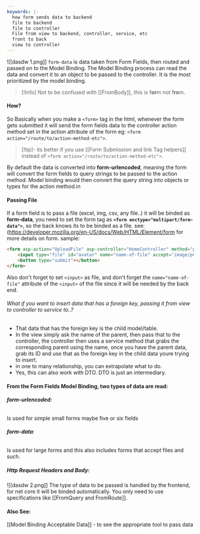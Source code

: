```yaml
---
keywords: |-
  how form sends data to backend
  file to backend
  file to controller
  File from view to backend, controller, service, etc
  front to back 
  view to controller
---
```

![[dasdw 1.png]] 
`form-data` is data taken from Form Fields, then routed and passed on to the Model Binding.
The Model Binding process can read the data and convert it to an object to be passed to the controller. It is the most prioritized by the model binding.
>[!Info] Not to be confused with [[FromBody]], this is f**or**m not f**ro**m.
#### How?
So Basically when you make a `<form>` tag in the html, whenever the form gets submitted it will send the form fields data to the controller action method set in the action attribute of the form eg: `<form action="/route/to/action-method-etc">`.
>[!tip]-
>its better if you use [[Form Submission and link Tag helpers]] instead of `<form action="/route/to/action-method-etc">`.

By default the data is converted into **form-urlencoded**, meaning the form will convert the form fields to query strings to be passed to the action method. Model binding would then convert the query string into objects or types for the action method.in
#### Passing File
If a form field is to pass a file (excel, img, csv, any file..) it will be binded as **form-data**, you need to set the form tag as **`<form enctype="multipart/form-data">`**, so the back knows its to be binded as a file.
see: (https://developer.mozilla.org/en-US/docs/Web/HTML/Element/form for more details on form.
sample:
```html
<form asp-action="UploadFile" asp-controller="HomeController" method="post" enctype="multipart/form-data">
	<input type="file" id="avatar" name="name-of-file" accept="image/png, image/jpeg" />
	<button type="submit"></button>
</form>
```
Also don't forget to set `<input>` as file, and don't forget the `name="name-of-file"` attribute of the `<input>` of the file since it will be needed by the back end.
###### What if you want to insert data that has a foreign key, passing it from view to controller to service to..?
- That data that has the foreign key is the child model/table. 
- In the view simply ask the name of the parent, then pass that to the controller, the controller then uses a service method that grabs the corresponding parent using the name, once you have the parent data, grab its ID and use that as the foreign key in the child data youre trying to insert.
- in one to many relationship, you can extrapolate what to do.
- Yes, this can also work with DTO. DTO is just an intermediary.
#### From the Form Fields Model Binding, two types of data are read:
###### **form-urlencoded:**
Is used for simple small forms maybe five or six fields
###### **form-data**:
Is used for large forms and this also includes forms that accept files and such.
##### Http Request Headers and Body:
![[dasdw 2.png]]
The type of data to be passed is handled by the frontend, for net core it will be binded automatically. You only need to use specifications like [[FromQuery and FromRoute]].
#### Also See:
[[Model Binding Acceptable Data]] - to see the appropriate tool to pass data
